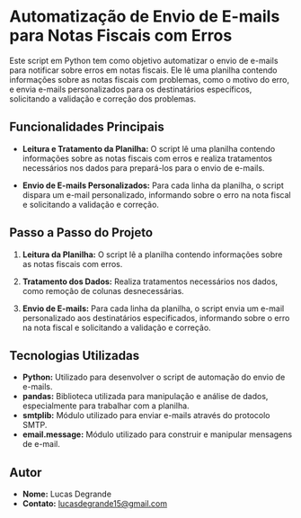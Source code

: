 # Automatização de Envio de E-mails para Notas Fiscais com Erros

Este script em Python tem como objetivo automatizar o envio de e-mails para notificar sobre erros em notas fiscais. Ele lê uma planilha contendo informações sobre as notas fiscais com problemas, como o motivo do erro, e envia e-mails personalizados para os destinatários específicos, solicitando a validação e correção dos problemas.

## Funcionalidades Principais

- **Leitura e Tratamento da Planilha:** O script lê uma planilha contendo informações sobre as notas fiscais com erros e realiza tratamentos necessários nos dados para prepará-los para o envio de e-mails.

- **Envio de E-mails Personalizados:** Para cada linha da planilha, o script dispara um e-mail personalizado, informando sobre o erro na nota fiscal e solicitando a validação e correção.

## Passo a Passo do Projeto

1. **Leitura da Planilha:** O script lê a planilha contendo informações sobre as notas fiscais com erros.

2. **Tratamento dos Dados:** Realiza tratamentos necessários nos dados, como remoção de colunas desnecessárias.

3. **Envio de E-mails:** Para cada linha da planilha, o script envia um e-mail personalizado aos destinatários especificados, informando sobre o erro na nota fiscal e solicitando a validação e correção.

## Tecnologias Utilizadas

- **Python:** Utilizado para desenvolver o script de automação do envio de e-mails.
- **pandas:** Biblioteca utilizada para manipulação e análise de dados, especialmente para trabalhar com a planilha.
- **smtplib:** Módulo utilizado para enviar e-mails através do protocolo SMTP.
- **email.message:** Módulo utilizado para construir e manipular mensagens de e-mail.

## Autor

- **Nome:** Lucas Degrande
- **Contato:** lucasdegrande15@gmail.com
